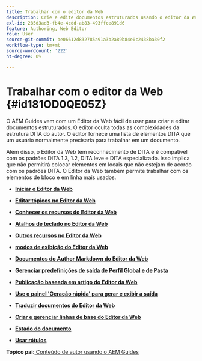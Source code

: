 ```yaml
---
title: Trabalhar com o editor da Web
description: Crie e edite documentos estruturados usando o editor da Web. Saiba como trabalhar com o editor da Web seguindo os padrões DITA no AEM Guides.
exl-id: 285d3ad3-fb4e-4cdd-ab83-493ffce891d6
feature: Authoring, Web Editor
role: User
source-git-commit: be06612d832785a91a3b2a89b84e0c2438ba30f2
workflow-type: tm+mt
source-wordcount: '222'
ht-degree: 0%

---
```


# Trabalhar com o editor da Web {#id181OD0QE05Z}

O AEM Guides vem com um Editor da Web fácil de usar para criar e editar documentos estruturados. O editor oculta todas as complexidades da estrutura DITA do autor. O editor fornece uma lista de elementos DITA que um usuário normalmente precisaria para trabalhar em um documento.

Além disso, o Editor da Web tem reconhecimento de DITA e é compatível com os padrões DITA 1.3, 1.2, DITA leve e DITA especializado. Isso implica que não permitirá colocar elementos em locais que não estejam de acordo com os padrões DITA. O Editor da Web também permite trabalhar com os elementos de bloco e em linha mais usados.

- **[Iniciar o Editor da Web](web-editor-launch-editor.md)**

- **[Editar tópicos no Editor da Web](web-editor-edit-topics.md)**

- **[Conhecer os recursos do Editor da Web](web-editor-features.md)**

- **[Atalhos de teclado no Editor da Web](web-editor-keyboard-shortcuts.md)**

- **[Outros recursos no Editor da Web](web-editor-other-features.md)**

- **[modos de exibição do Editor da Web](web-editor-views.md)**

- **[Documentos do Author Markdown do Editor da Web](web-editor-markdown-topic.md)**

- **[Gerenciar predefinições de saída de Perfil Global e de Pasta](web-editor-manage-output-presets.md)**

- **[Publicação baseada em artigo do Editor da Web](web-editor-article-publishing.md)**

- **[Use o painel &#39;Geração rápida&#39; para gerar e exibir a saída](web-editor-quick-generate-panel.md)**

- **[Traduzir documentos do Editor da Web](translate-documents-web-editor.md)**

- **[Criar e gerenciar linhas de base do Editor da Web](web-editor-baseline.md)**

- **[Estado do documento](web-editor-document-states.md)**

- **[Usar rótulos](web-editor-use-label.md)**


**Tópico pai:**[ Conteúdo de autor usando o AEM Guides](authoring-content-xml-doc.md)
